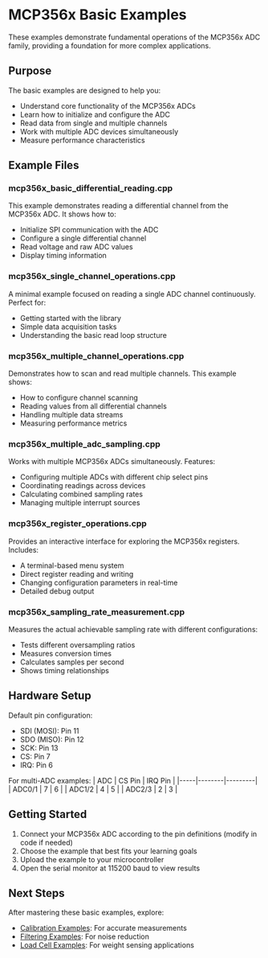 # MCP356x Basic Examples

These examples demonstrate fundamental operations of the MCP356x ADC family, providing a foundation for more complex applications.

## Purpose

The basic examples are designed to help you:
- Understand core functionality of the MCP356x ADCs
- Learn how to initialize and configure the ADC
- Read data from single and multiple channels
- Work with multiple ADC devices simultaneously
- Measure performance characteristics

## Example Files

### mcp356x_basic_differential_reading.cpp
This example demonstrates reading a differential channel from the MCP356x ADC. It shows how to:
- Initialize SPI communication with the ADC
- Configure a single differential channel
- Read voltage and raw ADC values
- Display timing information

### mcp356x_single_channel_operations.cpp
A minimal example focused on reading a single ADC channel continuously. Perfect for:
- Getting started with the library
- Simple data acquisition tasks
- Understanding the basic read loop structure

### mcp356x_multiple_channel_operations.cpp
Demonstrates how to scan and read multiple channels. This example shows:
- How to configure channel scanning
- Reading values from all differential channels
- Handling multiple data streams
- Measuring performance metrics

### mcp356x_multiple_adc_sampling.cpp
Works with multiple MCP356x ADCs simultaneously. Features:
- Configuring multiple ADCs with different chip select pins
- Coordinating readings across devices
- Calculating combined sampling rates
- Managing multiple interrupt sources

### mcp356x_register_operations.cpp
Provides an interactive interface for exploring the MCP356x registers. Includes:
- A terminal-based menu system
- Direct register reading and writing
- Changing configuration parameters in real-time
- Detailed debug output

### mcp356x_sampling_rate_measurement.cpp
Measures the actual achievable sampling rate with different configurations:
- Tests different oversampling ratios
- Measures conversion times
- Calculates samples per second
- Shows timing relationships

## Hardware Setup

Default pin configuration:
- SDI (MOSI): Pin 11
- SDO (MISO): Pin 12
- SCK: Pin 13
- CS: Pin 7
- IRQ: Pin 6

For multi-ADC examples:
| ADC | CS Pin | IRQ Pin |
|-----|--------|---------|
| ADC0/1 | 7 | 6 |
| ADC1/2 | 4 | 5 |
| ADC2/3 | 2 | 3 |

## Getting Started

1. Connect your MCP356x ADC according to the pin definitions (modify in code if needed)
2. Choose the example that best fits your learning goals
3. Upload the example to your microcontroller
4. Open the serial monitor at 115200 baud to view results

## Next Steps

After mastering these basic examples, explore:
- [Calibration Examples](../Calibration/): For accurate measurements
- [Filtering Examples](../Filtering/): For noise reduction 
- [Load Cell Examples](../LoadCells/): For weight sensing applications